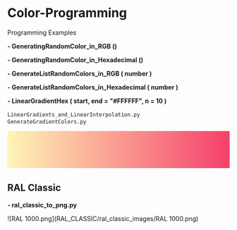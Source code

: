 # Color-Programming
Programming Examples

__- GeneratingRandomColor_in_RGB ()__

__- GeneratingRandomColor_in_Hexadecimal ()__

__- GenerateListRandomColors_in_RGB ( number )__

__- GenerateListRandomColors_in_Hexadecimal ( number )__

__- LinearGradientHex ( start, end = "#FFFFFF", n = 10 )__

    LinearGradients_and_LinearInterpolation.py
    GenerateGradientColors.py

![GenerateGradientColors.PNG](Images/GenerateGradientColors.PNG)

## RAL Classic

__- ral_classic_to_png.py__

![RAL 1000.png](RAL_CLASSIC/ral_classic_images/RAL 1000.png)